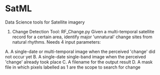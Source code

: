 # SatML
Data Science tools for Satellite imagery

1. Change Detection Tool: RF_Change.py
  Given a multi-temporal satellite record for a certain area, identify major 'unnatural' change sites from natural rhythms.
  Needs 4 input parameters:
  
  A. A single-date or multi-temporal image when the perceived 'change' did not occur yet
  B. A single-date single-band image when the perceived 'change' already took place
  C. A filename for the output result
  D. A mask file in which pixels labelled as 1 are the scope to search for change
